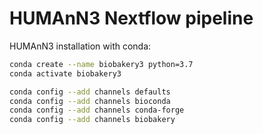 # HUMAnN3 Nextflow pipeline

HUMAnN3 installation with conda:
```bash
conda create --name biobakery3 python=3.7
conda activate biobakery3

conda config --add channels defaults
conda config --add channels bioconda
conda config --add channels conda-forge
conda config --add channels biobakery
```